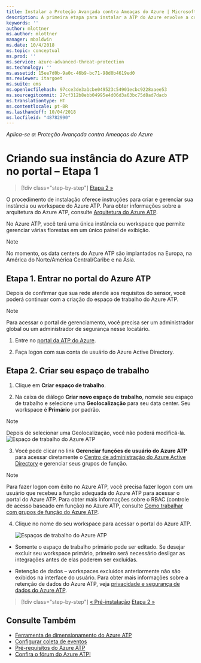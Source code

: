 ```yaml
---
title: Instalar a Proteção Avançada contra Ameaças do Azure | Microsoft Docs
description: A primeira etapa para instalar a ATP do Azure envolve a criação de um espaço de trabalho para sua implantação da ATP do Azure.
keywords: ''
author: mlottner
ms.author: mlottner
manager: mbaldwin
ms.date: 10/4/2018
ms.topic: conceptual
ms.prod: ''
ms.service: azure-advanced-threat-protection
ms.technology: ''
ms.assetid: 15ee7d0b-9a0c-46b9-bc71-98d0b4619ed0
ms.reviewer: itargoet
ms.suite: ems
ms.openlocfilehash: 97cce3de3a1cbe049523c54901ecbc9228aaee53
ms.sourcegitcommit: 27cf312b8ebb04995e4d06d3a63bc75d8ad7dacb
ms.translationtype: HT
ms.contentlocale: pt-BR
ms.lasthandoff: 10/04/2018
ms.locfileid: "48782990"
---
```

*Aplica-se a: Proteção Avançada contra Ameaças do Azure*


# <a name="creating-your-azure-atp-instance-in-the-portal---step-1"></a>Criando sua instância do Azure ATP no portal – Etapa 1

> [!div class="step-by-step"]
> [Etapa 2 »](install-atp-step2.md)

O procedimento de instalação oferece instruções para criar e gerenciar sua instância ou workspace do Azure ATP. Para obter informações sobre a arquitetura do Azure ATP, consulte [Arquitetura do Azure ATP](atp-architecture.md).

No Azure ATP, você terá uma única instância ou workspace que permite gerenciar várias florestas em um único painel de exibição. 

> [!NOTE]
> No momento, os data centers do Azure ATP são implantados na Europa, na América do Norte/América Central/Caribe e na Ásia.

## <a name="step-1-enter-the-azure-atp-portal"></a>Etapa 1. Entrar no portal do Azure ATP

Depois de confirmar que sua rede atende aos requisitos do sensor, você poderá continuar com a criação do espaço de trabalho do Azure ATP.

> [!NOTE]
>Para acessar o portal de gerenciamento, você precisa ser um administrador global ou um administrador de segurança nesse locatário.


1.  Entre no [portal da ATP do Azure](https://portal.atp.azure.com).

2.  Faça logon com sua conta de usuário do Azure Active Directory.

## <a name="step-2-create-your-workspace"></a>Etapa 2. Criar seu espaço de trabalho

1. Clique em **Criar espaço de trabalho**.

2. Na caixa de diálogo **Criar novo espaço de trabalho**, nomeie seu espaço de trabalho e selecione uma **Geolocalização** para seu data center. Seu workspace é **Primário** por padrão. 
 > [!NOTE]
 > Depois de selecionar uma Geolocalização, você não poderá modificá-la.
    ![Espaço de trabalho do Azure ATP](media/create-workspace.png)

3. Você pode clicar no link **Gerenciar funções de usuário do Azure ATP** para acessar diretamente o [Centro de administração do Azure Active Directory](https://docs.microsoft.com/azure/active-directory/active-directory-assign-admin-roles-azure-portal) e gerenciar seus grupos de função.

 > [!NOTE]
 > Para fazer logon com êxito no Azure ATP, você precisa fazer logon com um usuário que recebeu a função adequada do Azure ATP para acessar o portal do Azure ATP. Para obter mais informações sobre o RBAC (controle de acesso baseado em função) no Azure ATP, consulte [Como trabalhar com grupos de função do Azure ATP](atp-role-groups.md).

4. Clique no nome do seu workspace para acessar o portal do Azure ATP.

    ![Espaços de trabalho do Azure ATP](media/atp-workspaces.png)

- Somente o espaço de trabalho primário pode ser editado. Se desejar excluir seu workspace primário, primeiro será necessário desligar as integrações antes de elas poderem ser excluídas.

- Retenção de dados – workspaces excluídos anteriormente não são exibidos na interface do usuário. Para obter mais informações sobre a retenção de dados do Azure ATP, veja [privacidade e segurança de dados do Azure ATP](atp-privacy-compliance.md).


>[!div class="step-by-step"]
[« Pré-instalação](atp-prerequisites.md)
[Etapa 2 »](install-atp-step2.md)



## <a name="see-also"></a>Consulte Também
- [Ferramenta de dimensionamento do Azure ATP](http://aka.ms/aatpsizingtool)
- [Configurar coleta de eventos](configure-event-collection.md)
- [Pré-requisitos do Azure ATP](atp-prerequisites.md)
- [Confira o fórum do Azure ATP!](https://aka.ms/azureatpcommunity)
